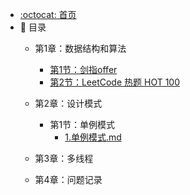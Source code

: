 - [:octocat: 首页](/README)
- :memo: 目录
   - 第1章：数据结构和算法
       - [第1节：剑指offer](/md/idea-plugin/剑指offer.md)
       - [第2节：LeetCode 热题 HOT 100]()
   - 第2章：设计模式
       - 第1节：单例模式
           - [1.单例模式.md](/md/idea-plugin/1.单例模式.md)

   - 第3章：多线程

   - 第4章：问题记录
       
